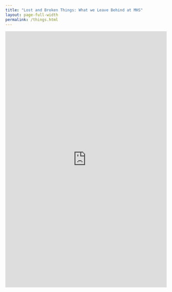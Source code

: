 ```yaml
---
title: "Lost and Broken Things: What we Leave Behind at MHS"
layout: page-full-width
permalink: /things.html
---
```


<iframe src="https://uploads.knightlab.com/storymapjs/f6598fffc0554f8bbf943d1cb8603fb1/lost-and-broken-things-what-we-left-behind-at-mhs/draft.html" frameborder="0" width="100%" height="800"></iframe>
